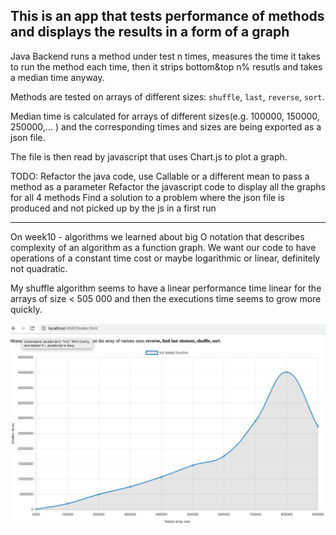 ## This is an app that tests performance of methods and displays the results in a form of a graph

Java Backend runs a method under test n times, measures the time it takes to run the method each time, 
then it strips bottom&top n% resutls and takes a median time anyway.

Methods are tested on arrays of different sizes:
`shuffle`, `last`, `reverse`, `sort`.

Median time is calculated for arrays of different sizes(e.g. 100000, 150000, 250000,... ) 
and the corresponding times and sizes are being exported as a json file.

The file is then read by javascript that uses Chart.js to plot a graph.

TODO:
Refactor the java code, use Callable or a different mean to pass a method as a parameter
Refactor the javascript code to display all the graphs for all 4 methods
Find a solution to a problem where the json file is produced and not picked up by the js in a first run

----------------------------------------

On week10 - algorithms we learned about big O notation that describes complexity of an algorithm as a function graph.
We want our code to have operations of a constant time cost or maybe logarithmic or linear, definitely not quadratic.

My shuffle algorithm seems to have a linear performance time linear for the arrays of size < 505 000
and then the executions time seems to grow more quickly.

![ShuffleScreenshot](/src/main/resources/public/ShuffleScreenshot.png)